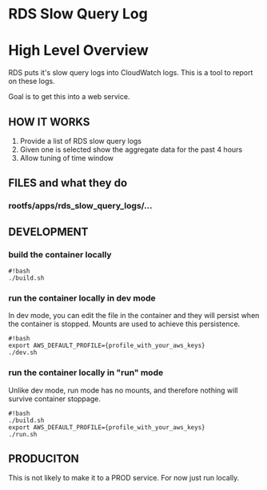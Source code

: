 # RDS Slow Query Log

High Level Overview
================================

RDS puts it's slow query logs into CloudWatch logs.  This is a tool to report on these logs.

Goal is to get this into a web service.

## HOW IT WORKS

1)  Provide a list of RDS slow query logs
2)  Given one is selected show the aggregate data for the past 4 hours
3)  Allow tuning of time window

## FILES and what they do

### rootfs/apps/rds_slow_query_logs/...

## DEVELOPMENT


### build the container locally

```
#!bash
./build.sh
```

### run the container locally in dev mode

In dev mode, you can edit the file in the container
and they will persist when the container is stopped.
Mounts are used to achieve this persistence.

```
#!bash
export AWS_DEFAULT_PROFILE={profile_with_your_aws_keys}
./dev.sh
```

### run the container locally in "run" mode

Unlike dev mode, run mode has no mounts, and therefore
nothing will survive container stoppage.

```
#!bash
./build.sh
export AWS_DEFAULT_PROFILE={profile_with_your_aws_keys}
./run.sh
```

## PRODUCITON

This is not likely to make it to a PROD service.  For now
just run locally.


